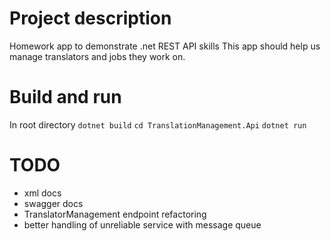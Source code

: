 # Project description
Homework app to demonstrate .net REST API skills
This app should help us manage translators and jobs they work on. 

# Build and run
In root directory
`dotnet build`
`cd TranslationManagement.Api`
`dotnet run`

# TODO
- xml docs
- swagger docs
- TranslatorManagement endpoint refactoring
- better handling of unreliable service with message queue